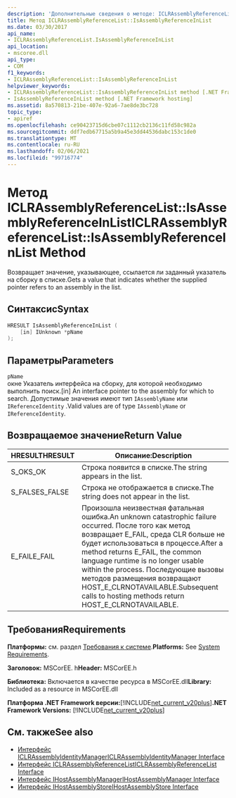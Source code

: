 ```yaml
---
description: 'Дополнительные сведения о методе: ICLRAssemblyReferenceList:: IsAssemblyReferenceInList'
title: Метод ICLRAssemblyReferenceList::IsAssemblyReferenceInList
ms.date: 03/30/2017
api_name:
- ICLRAssemblyReferenceList.IsAssemblyReferenceInList
api_location:
- mscoree.dll
api_type:
- COM
f1_keywords:
- ICLRAssemblyReferenceList::IsAssemblyReferenceInList
helpviewer_keywords:
- ICLRAssemblyReferenceList::IsAssemblyReferenceInList method [.NET Framework hosting]
- IsAssemblyReferenceInList method [.NET Framework hosting]
ms.assetid: 8a570813-21be-407e-92a6-7ae8de3bc728
topic_type:
- apiref
ms.openlocfilehash: ce90423715d6cbe07c1112cb2136c11fd58c982a
ms.sourcegitcommit: ddf7edb67715a5b9a45e3dd44536dabc153c1de0
ms.translationtype: MT
ms.contentlocale: ru-RU
ms.lasthandoff: 02/06/2021
ms.locfileid: "99716774"
---
```

# <a name="iclrassemblyreferencelistisassemblyreferenceinlist-method"></a><span data-ttu-id="15c90-103">Метод ICLRAssemblyReferenceList::IsAssemblyReferenceInList</span><span class="sxs-lookup"><span data-stu-id="15c90-103">ICLRAssemblyReferenceList::IsAssemblyReferenceInList Method</span></span>

<span data-ttu-id="15c90-104">Возвращает значение, указывающее, ссылается ли заданный указатель на сборку в списке.</span><span class="sxs-lookup"><span data-stu-id="15c90-104">Gets a value that indicates whether the supplied pointer refers to an assembly in the list.</span></span>  
  
## <a name="syntax"></a><span data-ttu-id="15c90-105">Синтаксис</span><span class="sxs-lookup"><span data-stu-id="15c90-105">Syntax</span></span>  
  
```cpp  
HRESULT IsAssemblyReferenceInList (  
    [in] IUnknown *pName  
);  
```  
  
## <a name="parameters"></a><span data-ttu-id="15c90-106">Параметры</span><span class="sxs-lookup"><span data-stu-id="15c90-106">Parameters</span></span>  

 `pName`  
 <span data-ttu-id="15c90-107">окне Указатель интерфейса на сборку, для которой необходимо выполнить поиск.</span><span class="sxs-lookup"><span data-stu-id="15c90-107">[in] An interface pointer to the assembly for which to search.</span></span> <span data-ttu-id="15c90-108">Допустимые значения имеют тип `IAssemblyName` или `IReferenceIdentity` .</span><span class="sxs-lookup"><span data-stu-id="15c90-108">Valid values are of type `IAssemblyName` or `IReferenceIdentity`.</span></span>  
  
## <a name="return-value"></a><span data-ttu-id="15c90-109">Возвращаемое значение</span><span class="sxs-lookup"><span data-stu-id="15c90-109">Return Value</span></span>  
  
|<span data-ttu-id="15c90-110">HRESULT</span><span class="sxs-lookup"><span data-stu-id="15c90-110">HRESULT</span></span>|<span data-ttu-id="15c90-111">Описание:</span><span class="sxs-lookup"><span data-stu-id="15c90-111">Description</span></span>|  
|-------------|-----------------|  
|<span data-ttu-id="15c90-112">S_OK</span><span class="sxs-lookup"><span data-stu-id="15c90-112">S_OK</span></span>|<span data-ttu-id="15c90-113">Строка появится в списке.</span><span class="sxs-lookup"><span data-stu-id="15c90-113">The string appears in the list.</span></span>|  
|<span data-ttu-id="15c90-114">S_FALSE</span><span class="sxs-lookup"><span data-stu-id="15c90-114">S_FALSE</span></span>|<span data-ttu-id="15c90-115">Строка не отображается в списке.</span><span class="sxs-lookup"><span data-stu-id="15c90-115">The string does not appear in the list.</span></span>|  
|<span data-ttu-id="15c90-116">E_FAIL</span><span class="sxs-lookup"><span data-stu-id="15c90-116">E_FAIL</span></span>|<span data-ttu-id="15c90-117">Произошла неизвестная фатальная ошибка.</span><span class="sxs-lookup"><span data-stu-id="15c90-117">An unknown catastrophic failure occurred.</span></span> <span data-ttu-id="15c90-118">После того как метод возвращает E_FAIL, среда CLR больше не будет использоваться в процессе.</span><span class="sxs-lookup"><span data-stu-id="15c90-118">After a method returns E_FAIL, the common language runtime is no longer usable within the process.</span></span> <span data-ttu-id="15c90-119">Последующие вызовы методов размещения возвращают HOST_E_CLRNOTAVAILABLE.</span><span class="sxs-lookup"><span data-stu-id="15c90-119">Subsequent calls to hosting methods return HOST_E_CLRNOTAVAILABLE.</span></span>|  
  
## <a name="requirements"></a><span data-ttu-id="15c90-120">Требования</span><span class="sxs-lookup"><span data-stu-id="15c90-120">Requirements</span></span>  

 <span data-ttu-id="15c90-121">**Платформы:** см. раздел [Требования к системе](../../get-started/system-requirements.md).</span><span class="sxs-lookup"><span data-stu-id="15c90-121">**Platforms:** See [System Requirements](../../get-started/system-requirements.md).</span></span>  
  
 <span data-ttu-id="15c90-122">**Заголовок:** MSCorEE. h</span><span class="sxs-lookup"><span data-stu-id="15c90-122">**Header:** MSCorEE.h</span></span>  
  
 <span data-ttu-id="15c90-123">**Библиотека:** Включается в качестве ресурса в MSCorEE.dll</span><span class="sxs-lookup"><span data-stu-id="15c90-123">**Library:** Included as a resource in MSCorEE.dll</span></span>  
  
 <span data-ttu-id="15c90-124">**Платформа .NET Framework версии:**[!INCLUDE[net_current_v20plus](../../../../includes/net-current-v20plus-md.md)]</span><span class="sxs-lookup"><span data-stu-id="15c90-124">**.NET Framework Versions:** [!INCLUDE[net_current_v20plus](../../../../includes/net-current-v20plus-md.md)]</span></span>  
  
## <a name="see-also"></a><span data-ttu-id="15c90-125">См. также</span><span class="sxs-lookup"><span data-stu-id="15c90-125">See also</span></span>

- [<span data-ttu-id="15c90-126">Интерфейс ICLRAssemblyIdentityManager</span><span class="sxs-lookup"><span data-stu-id="15c90-126">ICLRAssemblyIdentityManager Interface</span></span>](iclrassemblyidentitymanager-interface.md)
- [<span data-ttu-id="15c90-127">Интерфейс ICLRAssemblyReferenceList</span><span class="sxs-lookup"><span data-stu-id="15c90-127">ICLRAssemblyReferenceList Interface</span></span>](iclrassemblyreferencelist-interface.md)
- [<span data-ttu-id="15c90-128">Интерфейс IHostAssemblyManager</span><span class="sxs-lookup"><span data-stu-id="15c90-128">IHostAssemblyManager Interface</span></span>](ihostassemblymanager-interface.md)
- [<span data-ttu-id="15c90-129">Интерфейс IHostAssemblyStore</span><span class="sxs-lookup"><span data-stu-id="15c90-129">IHostAssemblyStore Interface</span></span>](ihostassemblystore-interface.md)
